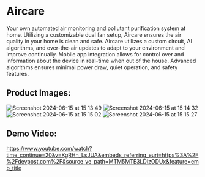 # Aircare

Your own automated air monitoring and pollutant purification system at home. Utilizing a customizable dual fan setup, Aircare ensures the air quality in your home is clean and safe. Aircare utilizes a custom circuit, AI algorithms, and over-the-air
updates to adapt to your environment and improve continually. Mobile app integration allows for control over and information about the device in real-time when out of the house. Advanced algorithms ensures minimal power draw, quiet operation, and safety 
features.

## Product Images:
![Screenshot 2024-06-15 at 15 13 49](https://github.com/Pulkith/ESE1900FinalProject/assets/66686651/9f2aeff7-a321-4969-bc95-af5c28338d2f)
![Screenshot 2024-06-15 at 15 14 32](https://github.com/Pulkith/ESE1900FinalProject/assets/66686651/7b89b9bb-5e37-4193-8aca-783afea37547)
![Screenshot 2024-06-15 at 15 15 02](https://github.com/Pulkith/ESE1900FinalProject/assets/66686651/873b9c37-a2c6-4e5a-994c-0c62ebb7bff2)
![Screenshot 2024-06-15 at 15 15 27](https://github.com/Pulkith/ESE1900FinalProject/assets/66686651/c7099bbe-10fc-4109-95ac-af378cbcf167)

## Demo Video:

https://www.youtube.com/watch?time_continue=20&v=KgRHn_LsJUA&embeds_referring_euri=https%3A%2F%2Fdevpost.com%2F&source_ve_path=MTM5MTE3LDIzODUx&feature=emb_title
